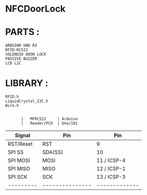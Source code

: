 # NFCDoorLock

# PARTS : 
	ARDUINO UNO R3
	RFID-RC522	
	SOLENOID DOOR LOCK
	PASSIVE BUZZER
	LCD L2C
	
# LIBRARY  :
	RFID.h
	LiquidCrystal_I2C.h
	Wire.h
	
 
           |   MFRC522     | Arduino       
           |   Reader/PCD  | Uno/101        
  Signal   |   Pin         | Pin           	 
  ---------|---------------|------------
  RST/Reset|   RST         | 9             
  SPI SS   |   SDA(SS)     | 10            
  SPI MOSI |   MOSI        | 11 / ICSP-4   			 
  SPI MISO |   MISO        | 12 / ICSP-1   
  SPI SCK  |   SCK         | 13 / ICSP-3   
  ---------|---------------|-------------
 
 
